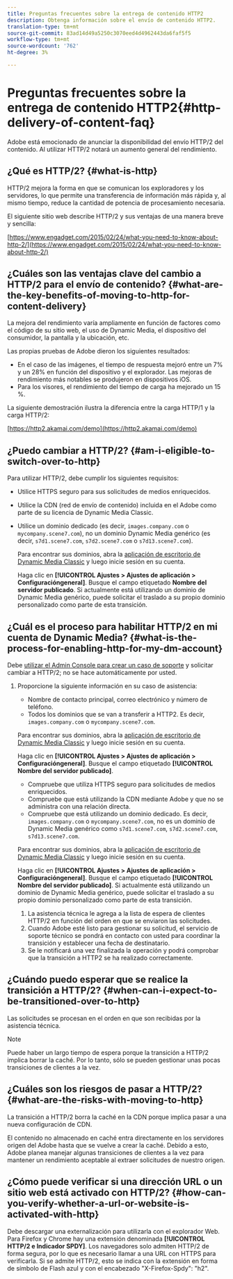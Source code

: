 ```yaml
---
title: Preguntas frecuentes sobre la entrega de contenido HTTP2
description: Obtenga información sobre el envío de contenido HTTP2.
translation-type: tm+mt
source-git-commit: 83ad14d49a5250c3070eed4d4962443da6faf5f5
workflow-type: tm+mt
source-wordcount: '762'
ht-degree: 3%

---
```



# Preguntas frecuentes sobre la entrega de contenido HTTP2{#http-delivery-of-content-faq}

Adobe está emocionado de anunciar la disponibilidad del envío HTTP/2 del contenido. Al utilizar HTTP/2 notará un aumento general del rendimiento.

## ¿Qué es HTTP/2? {#what-is-http}

HTTP/2 mejora la forma en que se comunican los exploradores y los servidores, lo que permite una transferencia de información más rápida y, al mismo tiempo, reduce la cantidad de potencia de procesamiento necesaria.

El siguiente sitio web describe HTTP/2 y sus ventajas de una manera breve y sencilla:

[https://www.engadget.com/2015/02/24/what-you-need-to-know-about-http-2/](https://www.engadget.com/2015/02/24/what-you-need-to-know-about-http-2/)

## ¿Cuáles son las ventajas clave del cambio a HTTP/2 para el envío de contenido? {#what-are-the-key-benefits-of-moving-to-http-for-content-delivery}

La mejora del rendimiento varía ampliamente en función de factores como el código de su sitio web, el uso de Dynamic Media, el dispositivo del consumidor, la pantalla y la ubicación, etc.

Las propias pruebas de Adobe dieron los siguientes resultados:

* En el caso de las imágenes, el tiempo de respuesta mejoró entre un 7% y un 28% en función del dispositivo y el explorador. Las mejoras de rendimiento más notables se produjeron en dispositivos iOS.
* Para los visores, el rendimiento del tiempo de carga ha mejorado un 15 %.

La siguiente demostración ilustra la diferencia entre la carga HTTP/1 y la carga HTTP/2:

[https://http2.akamai.com/demo](https://http2.akamai.com/demo)

## ¿Puedo cambiar a HTTP/2? {#am-i-eligible-to-switch-over-to-http}

Para utilizar HTTP/2, debe cumplir los siguientes requisitos:

* Utilice HTTPS seguro para sus solicitudes de medios enriquecidos.
* Utilice la CDN (red de envío de contenido) incluida en el Adobe como parte de su licencia de Dynamic Media Classic.
* Utilice un dominio dedicado (es decir, `images.company.com` o `mycompany.scene7.com`), no un dominio Dynamic Media genérico (es decir, `s7d1.scene7.com`, `s7d2.scene7.com` o `s7d13.scene7.com`).

   Para encontrar sus dominios, abra la [aplicación de escritorio de Dynamic Media Classic](https://experienceleague.adobe.com/docs/dynamic-media-classic/using/getting-started/signing-out.html#getting-started) y luego inicie sesión en su cuenta.

   Haga clic en **[!UICONTROL Ajustes > Ajustes de aplicación > Configuracióngeneral]**. Busque el campo etiquetado **Nombre del servidor publicado**. Si actualmente está utilizando un dominio de Dynamic Media genérico, puede solicitar el traslado a su propio dominio personalizado como parte de esta transición.

## ¿Cuál es el proceso para habilitar HTTP/2 en mi cuenta de Dynamic Media? {#what-is-the-process-for-enabling-http-for-my-dm-account}

Debe [utilizar el Admin Console para crear un caso de soporte](https://helpx.adobe.com/enterprise/admin-guide.html/enterprise/using/support-for-experience-cloud.ug.html) y solicitar cambiar a HTTP/2; no se hace automáticamente por usted.

1. Proporcione la siguiente información en su caso de asistencia:

   * Nombre de contacto principal, correo electrónico y número de teléfono.
   * Todos los dominios que se van a transferir a HTTP2. Es decir, `images.company.com` o `mycompany.scene7.com`.

   Para encontrar sus dominios, abra la [aplicación de escritorio de Dynamic Media Classic](https://experienceleague.adobe.com/docs/dynamic-media-classic/using/getting-started/signing-out.html#getting-started) y luego inicie sesión en su cuenta.

   Haga clic en **[!UICONTROL Ajustes > Ajustes de aplicación > Configuracióngeneral]**. Busque el campo etiquetado **[!UICONTROL Nombre del servidor publicado]**.

   * Compruebe que utiliza HTTPS seguro para solicitudes de medios enriquecidos.
   * Compruebe que está utilizando la CDN mediante Adobe y que no se administra con una relación directa.
   * Compruebe que está utilizando un dominio dedicado. Es decir, `images.company.com` o `mycompany.scene7.com`, no es un dominio de Dynamic Media genérico como `s7d1.scene7.com`, `s7d2.scene7.com`, `s7d13.scene7.com`.

   Para encontrar sus dominios, abra la [aplicación de escritorio de Dynamic Media Classic](https://experienceleague.adobe.com/docs/dynamic-media-classic/using/getting-started/signing-out.html#getting-started) y luego inicie sesión en su cuenta.

   Haga clic en **[!UICONTROL Ajustes > Ajustes de aplicación > Configuracióngeneral]**. Busque el campo etiquetado **[!UICONTROL Nombre del servidor publicado]**. Si actualmente está utilizando un dominio de Dynamic Media genérico, puede solicitar el traslado a su propio dominio personalizado como parte de esta transición.

   1. La asistencia técnica le agrega a la lista de espera de clientes HTTP/2 en función del orden en que se enviaron las solicitudes.
   1. Cuando Adobe esté listo para gestionar su solicitud, el servicio de soporte técnico se pondrá en contacto con usted para coordinar la transición y establecer una fecha de destinatario.
   1. Se le notificará una vez finalizada la operación y podrá comprobar que la transición a HTTP2 se ha realizado correctamente.



## ¿Cuándo puedo esperar que se realice la transición a HTTP/2? {#when-can-i-expect-to-be-transitioned-over-to-http}

Las solicitudes se procesan en el orden en que son recibidas por la asistencia técnica.

>[!NOTE]
>
>Puede haber un largo tiempo de espera porque la transición a HTTP/2 implica borrar la caché. Por lo tanto, sólo se pueden gestionar unas pocas transiciones de clientes a la vez.

## ¿Cuáles son los riesgos de pasar a HTTP/2? {#what-are-the-risks-with-moving-to-http}

La transición a HTTP/2 borra la caché en la CDN porque implica pasar a una nueva configuración de CDN.

El contenido no almacenado en caché entra directamente en los servidores origen del Adobe hasta que se vuelve a crear la caché. Debido a esto, Adobe planea manejar algunas transiciones de clientes a la vez para mantener un rendimiento aceptable al extraer solicitudes de nuestro origen.

## ¿Cómo puede verificar si una dirección URL o un sitio web está activado con HTTP/2? {#how-can-you-verify-whether-a-url-or-website-is-activated-with-http}

Debe descargar una externalización para utilizarla con el explorador Web. Para Firefox y Chrome hay una extensión denominada **[!UICONTROL HTTP/2 e Indicador SPDY]**. Los navegadores solo admiten HTTP/2 de forma segura, por lo que es necesario llamar a una URL con HTTPS para verificarla. Si se admite HTTP/2, esto se indica con la extensión en forma de símbolo de Flash azul y con el encabezado &quot;X-Firefox-Spdy&quot;: &quot;h2&quot;.
